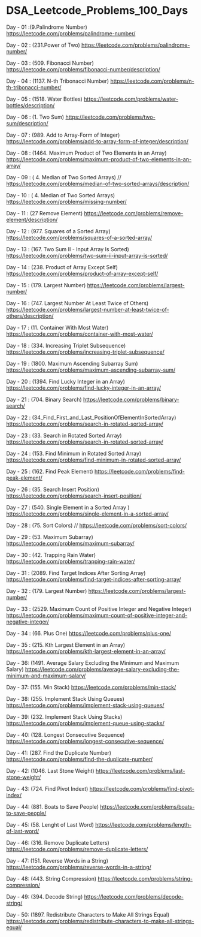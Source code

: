 # DSA_Leetcode_Problems_100_Days


Day - 01  :(9.Palindrome Number) https://leetcode.com/problems/palindrome-number/


Day - 02 : (231.Power of Two) https://leetcode.com/problems/palindrome-number/


Day - 03 : (509. Fibonacci Number) https://leetcode.com/problems/fibonacci-number/description/


Day - 04 : (1137. N-th Tribonacci Number) https://leetcode.com/problems/n-th-tribonacci-number/


Day - 05 : (1518. Water Bottles) https://leetcode.com/problems/water-bottles/description/


Day - 06 : (1. Two Sum) https://leetcode.com/problems/two-sum/description/


Day - 07 : (989. Add to Array-Form of Integer) https://leetcode.com/problems/add-to-array-form-of-integer/description/


Day - 08 : (1464. Maximum Product of Two Elements in an Array)  https://leetcode.com/problems/maximum-product-of-two-elements-in-an-array/


Day - 09 : ( 4. Median of Two Sorted Arrays)  // https://leetcode.com/problems/median-of-two-sorted-arrays/description/


Day - 10 : ( 4. Median of Two Sorted Arrays)  https://leetcode.com/problems/missing-number/


Day - 11 : (27 Remove Element)  https://leetcode.com/problems/remove-element/description/


Day - 12 : (977. Squares of a Sorted Array) https://leetcode.com/problems/squares-of-a-sorted-array/


Day - 13 : (167. Two Sum II - Input Array Is Sorted) https://leetcode.com/problems/two-sum-ii-input-array-is-sorted/


Day - 14 : (238. Product of Array Except Self) https://leetcode.com/problems/product-of-array-except-self/


Day - 15 : (179. Largest Number) https://leetcode.com/problems/largest-number/


Day - 16 : (747. Largest Number At Least Twice of Others) https://leetcode.com/problems/largest-number-at-least-twice-of-others/description/


Day - 17 : (11. Container With Most Water) https://leetcode.com/problems/container-with-most-water/


Day - 18 : (334. Increasing Triplet Subsequence) https://leetcode.com/problems/increasing-triplet-subsequence/


Day - 19 : (1800. Maximum Ascending Subarray Sum) https://leetcode.com/problems/maximum-ascending-subarray-sum/


Day - 20 : (1394. Find Lucky Integer in an Array) https://leetcode.com/problems/find-lucky-integer-in-an-array/


Day - 21 : (704. Binary Search) https://leetcode.com/problems/binary-search/


Day - 22 : (34_Find_First_and_Last_PositionOfElementInSortedArray) https://leetcode.com/problems/search-in-rotated-sorted-array/


Day - 23 : (33. Search in Rotated Sorted Array) https://leetcode.com/problems/search-in-rotated-sorted-array/


Day - 24 : (153. Find Minimum in Rotated Sorted Array) https://leetcode.com/problems/find-minimum-in-rotated-sorted-array/


Day - 25 : (162. Find Peak Element) https://leetcode.com/problems/find-peak-element/


Day - 26 : (35. Search Insert Position) https://leetcode.com/problems/search-insert-position/


Day - 27 : (540. Single Element in a Sorted Array
) https://leetcode.com/problems/single-element-in-a-sorted-array/


Day - 28 : (75. Sort Colors) // https://leetcode.com/problems/sort-colors/


Day - 29 : (53. Maximum Subarray) https://leetcode.com/problems/maximum-subarray/


Day - 30 : (42. Trapping Rain Water) https://leetcode.com/problems/trapping-rain-water/


Day - 31 : (2089. Find Target Indices After Sorting Array) https://leetcode.com/problems/find-target-indices-after-sorting-array/


Day - 32 : (179. Largest Number) https://leetcode.com/problems/largest-number/


Day - 33 : (2529. Maximum Count of Positive Integer and Negative Integer) https://leetcode.com/problems/maximum-count-of-positive-integer-and-negative-integer/


Day - 34 : (66. Plus One) https://leetcode.com/problems/plus-one/


Day - 35 : (215. Kth Largest Element in an Array)  https://leetcode.com/problems/kth-largest-element-in-an-array/


Day - 36: (1491. Average Salary Excluding the Minimum and Maximum Salary) https://leetcode.com/problems/average-salary-excluding-the-minimum-and-maximum-salary/


Day - 37: (155. Min Stack) https://leetcode.com/problems/min-stack/


Day - 38: (255. Implement Stack Using Queues)  https://leetcode.com/problems/implement-stack-using-queues/


Day - 39: (232. Implement Stack Using Stacks)  https://leetcode.com/problems/implement-queue-using-stacks/


Day - 40: (128. Longest Consecutive Sequence) https://leetcode.com/problems/longest-consecutive-sequence/


Day - 41: (287. Find the Duplicate Number) https://leetcode.com/problems/find-the-duplicate-number/


Day - 42: (1046. Last Stone Weight) https://leetcode.com/problems/last-stone-weight/


Day - 43: (724. Find Pivot Indext) https://leetcode.com/problems/find-pivot-index/


Day - 44: (881. Boats to Save People) https://leetcode.com/problems/boats-to-save-people/


Day - 45: (58. Lenght of Last Word) https://leetcode.com/problems/length-of-last-word/


Day - 46: (316. Remove Duplicate Letters) https://leetcode.com/problems/remove-duplicate-letters/


Day - 47: (151. Reverse Words in a String) https://leetcode.com/problems/reverse-words-in-a-string/


Day - 48: (443. String Compression) https://leetcode.com/problems/string-compression/


Day - 49: (394. Decode String) https://leetcode.com/problems/decode-string/


Day - 50: (1897. Redistribute Characters to Make All Strings Equal) https://leetcode.com/problems/redistribute-characters-to-make-all-strings-equal/